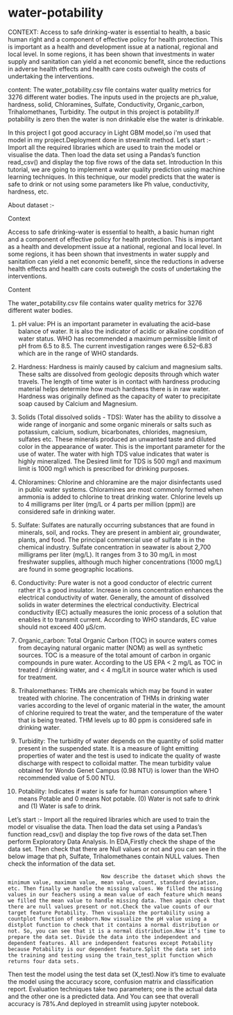 # water-potability
CONTEXT:
Access to safe drinking-water is essential to health, a basic human right and a component of effective policy for health protection. This is important as a health and development issue at a national, regional and local level. In some regions, it has been shown that investments in water supply and sanitation can yield a net economic benefit, since the reductions in adverse health effects and health care costs outweigh the costs of undertaking the interventions.

content: 
The water_potability.csv file contains water quality metrics for 3276 different water bodies. The inputs used in the projects are ph_value, hardness, solid, Chloramines, Sulfate, Conductivity, Organic_carbon, Trihalomethanes, Turbidity. The output in this project is potability.If potability is zero then the water is non drinkable else the water is drinkable.

In this project I got good accuracy in Light GBM model,so i'm used that model in my project.Deployment done in streamlit method.
Let’s start :-
Import all the required libraries which are used to train the model or visualise the data. Then load the data set using a Pandas’s function read_csv() and display the top five rows of the data set.
Introduction
In this tutorial, we are going to implement a water quality prediction using machine learning techniques. In this technique, our model predicts that the water is safe to drink or not using some parameters like Ph value, conductivity, hardness, etc. 

About dataset :-



Context

Access to safe drinking-water is essential to health, a basic human right and a component of effective policy for health protection. This is important as a health and development issue at a national, regional and local level. In some regions, it has been shown that investments in water supply and sanitation can yield a net economic benefit, since the reductions in adverse health effects and health care costs outweigh the costs of undertaking the interventions.

Content

The water_potability.csv file contains water quality metrics for 3276 different water bodies.

1. pH value:
PH is an important parameter in evaluating the acid–base balance of water. It is also the indicator of acidic or alkaline condition of water status. WHO has recommended a maximum permissible limit of pH from 6.5 to 8.5. The current investigation ranges were 6.52–6.83 which are in the range of WHO standards.

2. Hardness:
Hardness is mainly caused by calcium and magnesium salts. These salts are dissolved from geologic deposits through which water travels. The length of time water is in contact with hardness producing material helps determine how much hardness there is in raw water. Hardness was originally defined as the capacity of water to precipitate soap caused by Calcium and Magnesium.

3. Solids (Total dissolved solids - TDS):
Water has the ability to dissolve a wide range of inorganic and some organic minerals or salts such as potassium, calcium, sodium, bicarbonates, chlorides, magnesium, sulfates etc. These minerals produced an unwanted taste and diluted color in the appearance of water. This is the important parameter for the use of water. The water with high TDS value indicates that water is highly mineralized. The Desired limit for TDS is 500 mg/l and maximum limit is 1000 mg/l which is prescribed for drinking purposes.

4. Chloramines:
Chlorine and chloramine are the major disinfectants used in public water systems. Chloramines are most commonly formed when ammonia is added to chlorine to treat drinking water. Chlorine levels up to 4 milligrams per liter (mg/L or 4 parts per million (ppm)) are considered safe in drinking water.

5. Sulfate:
Sulfates are naturally occurring substances that are found in minerals, soil, and rocks. They are present in ambient air, groundwater, plants, and food. The principal commercial use of sulfate is in the chemical industry. Sulfate concentration in seawater is about 2,700 milligrams per liter (mg/L). It ranges from 3 to 30 mg/L in most freshwater supplies, although much higher concentrations (1000 mg/L) are found in some geographic locations.

6. Conductivity:
Pure water is not a good conductor of electric current rather it's a good insulator. Increase in ions concentration enhances the electrical conductivity of water. Generally, the amount of dissolved solids in water determines the electrical conductivity. Electrical conductivity (EC) actually measures the ionic process of a solution that enables it to transmit current. According to WHO standards, EC value should not exceed 400 μS/cm.

7. Organic_carbon:
Total Organic Carbon (TOC) in source waters comes from decaying natural organic matter (NOM) as well as synthetic sources. TOC is a measure of the total amount of carbon in organic compounds in pure water. According to the US EPA < 2 mg/L as TOC in treated / drinking water, and < 4 mg/Lit in source water which is used for treatment.

8. Trihalomethanes:
THMs are chemicals which may be found in water treated with chlorine. The concentration of THMs in drinking water varies according to the level of organic material in the water, the amount of chlorine required to treat the water, and the temperature of the water that is being treated. THM levels up to 80 ppm is considered safe in drinking water.

9. Turbidity:
The turbidity of water depends on the quantity of solid matter present in the suspended state. It is a measure of light emitting properties of water and the test is used to indicate the quality of waste discharge with respect to colloidal matter. The mean turbidity value obtained for Wondo Genet Campus (0.98 NTU) is lower than the WHO recommended value of 5.00 NTU.

10. Potability:
Indicates if water is safe for human consumption where 1 means Potable and 0 means Not potable. (0) Water is not safe to drink and (1) Water is safe to drink.

Let’s start :-
Import all the required libraries which are used to train the model or visualise the data. Then load the data set using a Pandas’s function read_csv() and display the top five rows of the data set.Then perform Exploratory Data Analysis. In EDA,Firstly check the shape of the data set. Then  check that there are Null values or not and you can see in the below image that ph, Sulfate, Trihalomethanes contain NULL values. Then check the information of the data set.

                                  Now describe the dataset which shows the minimum value, maximum value, mean value, count, standard deviation, etc. Then finally we handle the missing values. We filled the missing values in our feachers using a mean value of each feature which means we filled the mean value to handle missing data. Then again check that there are null values present or not.Check the value counts of our target feature Potability. Then visualize the portability using a countplot function of seaborn.Now visualize the pH value using a distplot function to check that it contains a normal distribution or not. So, you can see that it is a normal distribution.Now it’s time to prepare the data set. Divide the data into the independent and dependent features. All are independent features except Potability because Potability is our dependent feature.Split the data set into the training and testing using the train_test_split function which returns four data sets.
Then test the model using the test data set (X_test).Now it’s time to evaluate the model using the accuracy score, confusion matrix and classification report. Evaluation techniques take two parameters; one is the actual data and the other one is a predicted data. And You can see that overall accuracy is 78%.And deployed in streamlit using jupyter notebook.




